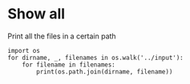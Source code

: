 # Show all
Print all the files in a certain path
```
import os
for dirname, _, filenames in os.walk('../input'):
    for filename in filenames:
        print(os.path.join(dirname, filename))
```